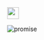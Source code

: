 <img src="https://user-images.githubusercontent.com/5679180/79618120-0daffb80-80be-11ea-819e-d2b0fa904d07.gif" width="27px"> 

![promise](https://user-images.githubusercontent.com/61325788/195209100-ea324707-53b6-4c81-a22e-117dab1c959f.png)

